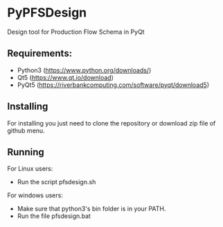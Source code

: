 # PyPFSDesign
Design tool for Production Flow Schema in PyQt

## Requirements:
* Python3 (https://www.python.org/downloads/)
* Qt5 (https://www.qt.io/download)
* PyQt5 (https://riverbankcomputing.com/software/pyqt/download5)

## Installing
For installing you just need to clone the repository or download zip file of github menu.

## Running 

For Linux users:
* Run the script pfsdesign.sh

For windows users:
* Make sure that python3's bin folder is in your PATH.
* Run the file pfsdesign.bat
